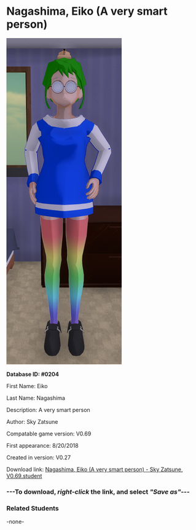 # Nagashima, Eiko (A very smart person)

<img src="../../Files/Images/Nagashima, Eiko (A very smart person).png" title="Nagashima, Eiko (A very smart person) - Sky Zatsune, V0.69">

**Database ID: #0204**

First Name: Eiko

Last Name: Nagashima

Description: A very smart person

Author: Sky Zatsune

Compatable game version: V0.69

First appearance: 8/20/2018

Created in version: V0.27

Download link: <a href="https://raw.githubusercontent.com/Arbiter1223/Daigaku-Gurashi-Custom-Students/master/Files/Student%20Files/Nagashima%2C%20Eiko%20(A%20very%20smart%20person)%20-%20Sky%20Zatsune%2C%20V0.69.student">Nagashima, Eiko (A very smart person) - Sky Zatsune, V0.69.student</a>

### ---**To download, _right-click_ the link, and select _"Save as"_**---

### Related Students

-none-
